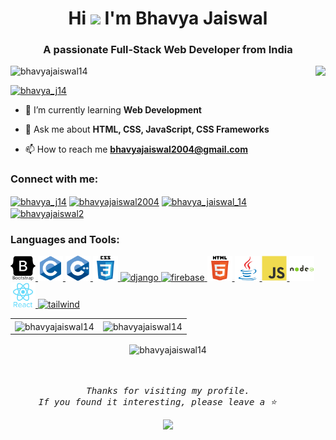 
<h1 align="center">Hi <img src="https://user-images.githubusercontent.com/1303154/88677602-1635ba80-d120-11ea-84d8-d263ba5fc3c0.gif" width="49"/> I'm Bhavya Jaiswal</h1>
<h3 align="center">A passionate Full-Stack Web Developer from India</h3>
<img align="right" src="https://user-images.githubusercontent.com/59734313/157189039-c09b3e38-9f42-42c0-ab54-14f1574190a7.gif" height="250" />
<p align="left"> <img src="https://komarev.com/ghpvc/?username=bhavyajaiswal14&label=Profile%20views&color=0e75b6&style=flat" alt="bhavyajaiswal14" /> </p>

<p align="left"> <a href="https://twitter.com/bhavya_j14" target="blank"><img src="https://img.shields.io/twitter/follow/bhavya_j14?logo=twitter&style=for-the-badge" alt="bhavya_j14" /></a> </p>

- 🌱 I’m currently learning **Web Development**

- 💬 Ask me about **HTML, CSS, JavaScript, CSS Frameworks**

- 📫 How to reach me **bhavyajaiswal2004@gmail.com**

<h3 align="left">Connect with me:</h3>
<p align="left">
<a href="https://twitter.com/bhavya_j14" target="blank"><img align="center" src="https://raw.githubusercontent.com/rahuldkjain/github-profile-readme-generator/master/src/images/icons/Social/twitter.svg" alt="bhavya_j14" height="30" width="40" /></a>
<a href="https://linkedin.com/in/bhavyajaiswal2004" target="blank"><img align="center" src="https://raw.githubusercontent.com/rahuldkjain/github-profile-readme-generator/master/src/images/icons/Social/linked-in-alt.svg" alt="bhavyajaiswal2004" height="30" width="40" /></a>
<a href="https://instagram.com/bhavya_jaiswal_14" target="blank"><img align="center" src="https://raw.githubusercontent.com/rahuldkjain/github-profile-readme-generator/master/src/images/icons/Social/instagram.svg" alt="bhavya_jaiswal_14" height="30" width="40" /></a>
<a href="https://www.codechef.com/users/bhavyajaiswal2" target="blank"><img align="center" src="https://cdn.jsdelivr.net/npm/simple-icons@3.1.0/icons/codechef.svg" alt="bhavyajaiswal2" height="30" width="40" /></a>
</p>

<h3 align="left">Languages and Tools:</h3>
<p align="left"> <a href="https://getbootstrap.com" target="_blank" rel="noreferrer"> <img src="https://raw.githubusercontent.com/devicons/devicon/master/icons/bootstrap/bootstrap-plain-wordmark.svg" alt="bootstrap" width="40" height="40"/> </a> <a href="https://www.cprogramming.com/" target="_blank" rel="noreferrer"> <img src="https://raw.githubusercontent.com/devicons/devicon/master/icons/c/c-original.svg" alt="c" width="40" height="40"/> </a> <a href="https://www.w3schools.com/cpp/" target="_blank" rel="noreferrer"> <img src="https://raw.githubusercontent.com/devicons/devicon/master/icons/cplusplus/cplusplus-original.svg" alt="cplusplus" width="40" height="40"/> </a> <a href="https://www.w3schools.com/css/" target="_blank" rel="noreferrer"> <img src="https://raw.githubusercontent.com/devicons/devicon/master/icons/css3/css3-original-wordmark.svg" alt="css3" width="40" height="40"/> </a> <a href="https://www.djangoproject.com/" target="_blank" rel="noreferrer"> <img src="https://cdn.worldvectorlogo.com/logos/django.svg" alt="django" width="40" height="40"/> </a> <a href="https://firebase.google.com/" target="_blank" rel="noreferrer"> <img src="https://www.vectorlogo.zone/logos/firebase/firebase-icon.svg" alt="firebase" width="40" height="40"/> </a> <a href="https://www.w3.org/html/" target="_blank" rel="noreferrer"> <img src="https://raw.githubusercontent.com/devicons/devicon/master/icons/html5/html5-original-wordmark.svg" alt="html5" width="40" height="40"/> </a> <a href="https://www.java.com" target="_blank" rel="noreferrer"> <img src="https://raw.githubusercontent.com/devicons/devicon/master/icons/java/java-original.svg" alt="java" width="40" height="40"/> </a> <a href="https://developer.mozilla.org/en-US/docs/Web/JavaScript" target="_blank" rel="noreferrer"> <img src="https://raw.githubusercontent.com/devicons/devicon/master/icons/javascript/javascript-original.svg" alt="javascript" width="40" height="40"/> </a> <a href="https://nodejs.org" target="_blank" rel="noreferrer"> <img src="https://raw.githubusercontent.com/devicons/devicon/master/icons/nodejs/nodejs-original-wordmark.svg" alt="nodejs" width="40" height="40"/> </a> <a href="https://reactjs.org/" target="_blank" rel="noreferrer"> <img src="https://raw.githubusercontent.com/devicons/devicon/master/icons/react/react-original-wordmark.svg" alt="react" width="40" height="40"/> </a> <a href="https://tailwindcss.com/" target="_blank" rel="noreferrer"> <img src="https://www.vectorlogo.zone/logos/tailwindcss/tailwindcss-icon.svg" alt="tailwind" width="40" height="40"/> </a> </p>
<table align="center">
<tr>
<td>
  <a><img align="center" src="https://github-readme-streak-stats.herokuapp.com/?user=bhavyajaiswal14&theme=radical&hide_border=true" alt="bhavyajaiswal14" height="200" /></a>
</td>
<td>
<a><img align="center" src="https://github-readme-stats.vercel.app/api?username=bhavyajaiswal14&show_icons=true&locale=en&theme=radical&hide_border=true" alt="bhavyajaiswal14" height="200" /></a>
</td>
</tr>
</table>

<p align="center"><a>
<a><img align="center" src="https://github-readme-stats.vercel.app/api/top-langs?username=bhavyajaiswal14&show_icons=true&locale=en&layout=compact&theme=radical&hide_border=true" alt="bhavyajaiswal14"  /></a>
  </a></p>
 
  
<p align="center"><br><br>
  <samp>
    <i>Thanks for visiting my profile.<br>If you found it interesting, please leave a ⭐</i> 
  </samp>
</p>
<p align="center" width="100%">
  <img src="https://capsule-render.vercel.app/api?type=waving&color=gradient&height=150&width=10000%&section=footer&text=Have%20a%20Nice%20Day!"/>
</p>
